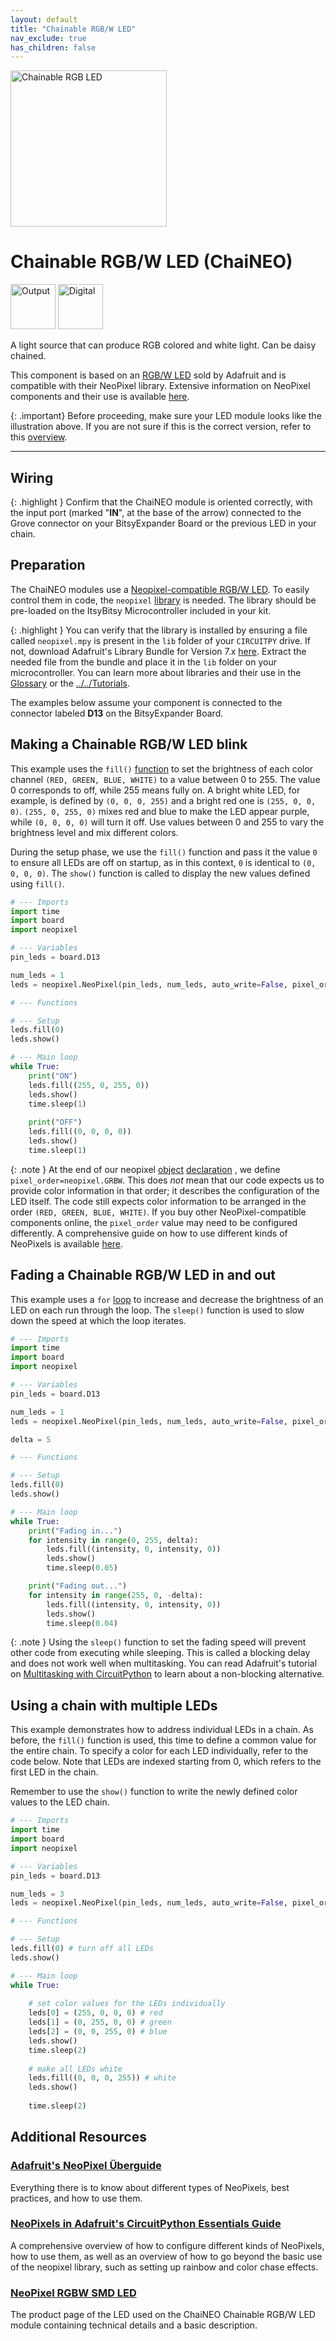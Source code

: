 ```yaml
---
layout: default
title: "Chainable RGB/W LED"
nav_exclude: true
has_children: false
---
```


<img src="assets/ChaiNEO-RGBW.png" alt="Chainable RGB LED" width="250"/>

# Chainable RGB/W LED (ChaiNEO)
<a href="../../glossary/glossary"><img src="../../glossary/assets/output.png" alt="Output" width="72"/></a> <a href="../../glossary/glossary"><img src="../../glossary/assets/digital.png" alt="Digital" width="72"/></a>

A light source that can produce RGB colored and white light. Can be daisy chained. 

This component is based on an [RGB/W LED](https://www.adafruit.com/product/2758) sold by Adafruit and is compatible with their NeoPixel library. Extensive information on NeoPixel components and their use is available [here](https://learn.adafruit.com/adafruit-neopixel-uberguide/the-magic-of-neopixels).


{: .important}
Before proceeding, make sure your LED module looks like the illustration above. If you are not sure if this is the correct version, refer to this [overview](chainable-led).

---

## Wiring

{: .highlight }
Confirm that the ChaiNEO module is oriented correctly, with the input port (marked "**IN**", at the base of the arrow) connected to the Grove connector on your BitsyExpander Board or the previous LED in your chain.

## Preparation

The ChaiNEO modules use a [Neopixel-compatible RGB/W LED](https://www.adafruit.com/product/2758). To easily control them in code, the `neopixel` [library](../../glossary/glossary) is needed. The library should be pre-loaded on the ItsyBitsy Microcontroller included in your kit. 

{: .highlight }
You can verify that the library is installed by ensuring a file called `neopixel.mpy` is present in the `lib` folder of your `CIRCUITPY` drive. If not, download Adafruit's Library Bundle for Version 7.x [here](https://circuitpython.org/libraries). Extract the needed file from the bundle and place it in the `lib` folder on your microcontroller. You can learn more about libraries and their use in the [Glossary](../../glossary/glossary) or the [../../Tutorials](/Tutorials).

The examples below assume your component is connected to the connector labeled  **D13** on the BitsyExpander Board.

## Making a Chainable RGB/W LED blink

This example uses the `fill()` [function](../../glossary/glossary) to set the brightness of each color channel `(RED, GREEN, BLUE, WHITE)` to a value between 0 to 255. The value 0 corresponds to off, while 255 means fully on. A bright white LED, for example, is defined by `(0, 0, 0, 255)` and a bright red one is `(255, 0, 0, 0)`. `(255, 0, 255, 0)` mixes red and blue to make the LED appear purple, while `(0, 0, 0, 0)` will turn it off. Use values between 0 and 255 to vary the brightness level and mix different colors.

During the setup phase, we use the `fill()` function and pass it the value `0` to ensure all LEDs are off on startup, as in this context, `0` is identical to `(0, 0, 0, 0)`. The `show()` function is called to display the new values defined using `fill()`.

```python
# --- Imports
import time
import board
import neopixel

# --- Variables
pin_leds = board.D13

num_leds = 1 
leds = neopixel.NeoPixel(pin_leds, num_leds, auto_write=False, pixel_order=neopixel.GRBW)

# --- Functions

# --- Setup
leds.fill(0)
leds.show()

# --- Main loop
while True:
    print("ON")
    leds.fill((255, 0, 255, 0))
    leds.show()
    time.sleep(1)
    
    print("OFF")
    leds.fill((0, 0, 0, 0))
    leds.show()
    time.sleep(1)
```

{: .note }
At the end of our neopixel [object](../../glossary/glossary)  [declaration](../../glossary/glossary) , we define `pixel_order=neopixel.GRBW`. This does *not* mean that our code expects us to provide color information in that order; it describes the configuration of the LED itself. The code still expects color information to be arranged in the order `(RED, GREEN, BLUE, WHITE)`. If you buy other NeoPixel-compatible components online, the `pixel_order` value may need to be configured differently. A comprehensive guide on how to use different kinds of NeoPixels is available [here](https://learn.adafruit.com/circuitpython-essentials/circuitpython-neopixel).

## Fading a Chainable RGB/W LED in and out

This example uses a `for` [loop](../../glossary/glossary) to increase and decrease the brightness of an LED on each run through the loop. The `sleep()` function is used to slow down the speed at which the loop iterates. 

```python
# --- Imports
import time
import board
import neopixel

# --- Variables
pin_leds = board.D13

num_leds = 1 
leds = neopixel.NeoPixel(pin_leds, num_leds, auto_write=False, pixel_order=neopixel.GRBW)

delta = 5

# --- Functions

# --- Setup
leds.fill(0)
leds.show()

# --- Main loop
while True:
    print("Fading in...")
    for intensity in range(0, 255, delta):
        leds.fill((intensity, 0, intensity, 0))
        leds.show()
        time.sleep(0.05)

    print("Fading out...")
    for intensity in range(255, 0, -delta):
        leds.fill((intensity, 0, intensity, 0))
        leds.show()
        time.sleep(0.04)
```

{: .note }
Using the `sleep()` function to set the fading speed will prevent other code from executing while sleeping. This is called a blocking delay and does not work well when multitasking. You can read Adafruit's tutorial on [Multitasking with CircuitPython](https://learn.adafruit.com/multi-tasking-with-circuitpython/no-sleeping) to learn about a non-blocking alternative.

## Using a chain with multiple LEDs

This example demonstrates how to address individual LEDs in a chain. As before, the `fill()` function is used, this time to define a common value for the entire chain. To specify a color for each LED individually, refer to the code below. Note that LEDs are indexed starting from 0, which refers to the first LED in the chain.

Remember to use the `show()` function to write the newly defined color values to the LED chain.

```python
# --- Imports
import time
import board
import neopixel

# --- Variables
pin_leds = board.D13

num_leds = 3
leds = neopixel.NeoPixel(pin_leds, num_leds, auto_write=False, pixel_order=neopixel.GRBW)

# --- Functions

# --- Setup
leds.fill(0) # turn off all LEDs
leds.show()

# --- Main loop
while True:
    
    # set color values for the LEDs individually
    leds[0] = (255, 0, 0, 0) # red
    leds[1] = (0, 255, 0, 0) # green
    leds[2] = (0, 0, 255, 0) # blue
    leds.show()
    time.sleep(2)
    
    # make all LEDs white
    leds.fill((0, 0, 0, 255)) # white
    leds.show()
    
    time.sleep(2)
```



## Additional Resources

###  [Adafruit's NeoPixel Überguide](https://learn.adafruit.com/adafruit-neopixel-uberguide/the-magic-of-neopixels)
Everything there is to know about different types of NeoPixels, best practices, and how to use them.

### [NeoPixels in Adafruit's CircuitPython Essentials Guide](https://learn.adafruit.com/circuitpython-essentials/circuitpython-neopixel)
A comprehensive overview of how to configure different kinds of NeoPixels, how to use them, as well as an overview of how to go beyond the basic use of the neopixel library, such as setting up rainbow and color chase effects.

### [NeoPixel RGBW SMD LED](https://www.adafruit.com/product/2758) 
The product page of the LED used on the ChaiNEO Chainable RGB/W LED module containing technical details and a basic description.